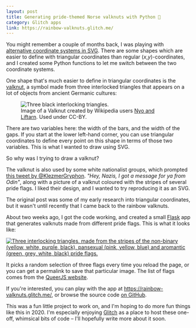 ```yaml
---
layout: post
title: Generating pride-themed Norse valknuts with Python 🌈
category: Glitch apps
link: https://rainbow-valknuts.glitch.me/
---
```


You might remember a couple of months back, I was playing with [alternative coordinate systems in SVG](/2019/09/triangular-coordinates-in-svg/).
There are some shapes which are easier to define with triangular coordinates than regular (*x*,*y*)-coordinates, and I created some Python functions to let me switch between the two coordinate systems.

One shape that's much easier to define in triangular coordinates is the [valknut], a symbol made from three interlocked triangles that appears on a lot of objects from ancient Germanic cultures:

[valknut]: https://en.wikipedia.org/wiki/Valknut

<figure style="width: 380px;">
  <img src="/images/2020/valknut.svg" alt="Three black interlocking triangles.">
  <figcaption>
    Image of a Valknut created by Wikipedia users <a href="https://commons.wikimedia.org/wiki/File:Valknut.svg">Nyo and Liftarn</a>.
    Used under CC-BY.
  </figcaption>
</figure>

There are two variables here: the width of the bars, and the width of the gaps.
If you start at the lower left-hand corner, you can use triangular coordinates to define every point on this shape in terms of those two variables.
This is what I wanted to draw using SVG.

So why was I trying to draw a valknut?

The valknut is also used by some white nationalist groups, which prompted [this tweet by @KlezmerGryphon](https://twitter.com/KlezmerGryphon/status/1173897515843735553).
*"Hey, Nazis, I got a message for ya from Odin"*, along with a picture of a valknut coloured with the stripes of several pride flags.
I liked their design, and I wanted to try reproducing it as an SVG.

The original post was some of my early research into triangular coordinates, but it wasn't until recently that I came back to the rainbow valknuts.

About two weeks ago, I got the code working, and created a small [Flask] app that generates valknuts made from different pride flags.
This is what it looks like:

[Flask]: https://flask.palletsprojects.com/en/1.1.x/

<a href="https://rainbow-valknuts.glitch.me/?flag_0=aromantic&flag_1=non-binary&flag_2=pansexual">
  <img src="/images/2020/rainbow_valknuts_screenshot.png" alt="Three interlocking triangles, made from the stripes of the non-binary (yellow, white, purple, black), pansexual (pink, yellow, blue) and aromantic (green, grey, white, black) pride flags.">
</a>

It picks a random selection of three flags every time you reload the page, or you can get a permalink to save that particular image.
The list of flags comes from the [QueerJS website](https://queerjs.com/flags).

If you're interested, you can play with the app at <https://rainbow-valknuts.glitch.me/>, or browse the source code [on GitHub](https://github.com/alexwlchan/rainbow-valknuts).

This was a fun little project to work on, and I'm hoping to do more fun things like this in 2020.
I'm especially enjoying [Glitch](https://glitch.com) as a place to host these one-off, whimsical bits of code – I'll hopefully write more about it soon.
